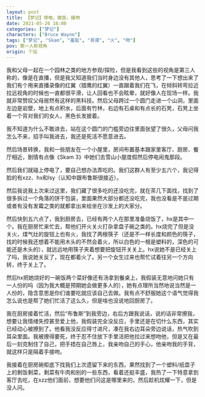 ```yaml
---
layout: post
title: 【梦记】停电，做饭，接吻
date: 2021-05-26 16:00
categories: ["梦记"]
characters: ["Bruce Wayne"]
tags: ["梦记", "Skam", "羞耻", "哥谭", "火", "吻"]
pov: 第一人称视角
origin: 个站
---
```


我和父母一起在一个园林之类的地方参观/探险，但是我看到这些的视角是第三人称的，像是在直播，但是我又知道我们当时身边没有其他人，思考了一下想出来了我们有个用来直播录像的红翼（猎鹰的红翼）一直跟着我们在飞，在倾斜转弯拉近拉远视角的时候也一直都很平滑，让人回看也不会眩晕，就好像人在现场一样。我就非常赞叹父母居然有这样的黑科技。然后父母跨过一个圆门走进一个山洞，里面左边是岩壁，地上有点积水，后面有竹林，右边有石桌和有点长的石凳，石凳上坐着一个背对我们的女人，黑色长发披着。

我不知道为什么不敢进去，站在这个圆门的门槛旁边往里面张望了很久，父母问我怎么不来，招手叫我进去，我还是死活不愿意进去。

然后场景转换，我和一些朋友在一个小屋里，房间布置基本跟家里客厅、厨房、餐厅相近，剧情有点像《Skam 3》中她们去雪山小屋度假然后停电闹鬼那段。

然后我们就碰上停电了，要自己想办法弄吃的。我们这群人有至少五六个，我记得脸的有xzz、hx和lsy（认知中跟布鲁斯很接近）。

然后我说我上次来过这里，我们藏了很多吃的还没吃完，就在茶几下面找，找到了很多拆过一个角落的饼干包装，里面果然大部分都还没吃完，我也没看是不是过期或者有没有发霉之类的就都拿出来给坐在沙发上的大家分。

然后快到五六点了，我到厨房去，已经有两个人在那里准备烧饭了，hx是其中一个。我在厨房忙来忙去，帮他们开火关火打杂拿盘子碗之类的。hx烧完了但是没关火，煤气灶的旋钮上也有火，我找了两根筷子（还是不一样长度和颜色的筷子，找的时候我还想着不能用木头的不然会着火，所以白色的一根是塑料的，深色的可能还是木头的），就远远地用筷子夹着想要把旋钮开关关上。hx说她不是已经关上了吗，我说她关反了，现在都着火了。另一个女生过来也帮忙试着往另一个方向转，终于关上了。

然后hx把她烧好的一碗饭两个菜好像还有汤拿到餐桌上，我假装无意地问她只有一人份的吗（因为我大概是预期她会做更多人的），她有点理所当然地说当然是一人份的，隐含意思是你们谁要吃就应该自己去做。我有点不舒服她这个语气觉得我怎么说也是帮了她们忙活了这么久，但是啥也没说地回厨房了。

我在厨房接着忙活，然后“布鲁斯”到我旁边，右后方跟我说话，说的话非常撩我，想要让我情绪失控甚至爱上他，我假装完全没反应，手里还是在切什么东西，其实已经动心被撩到了。他看我没反应得寸进尺，凑在我右边耳朵旁边说话，热气吹到耳朵里面。我被撩得要死，终于忍不住放下手里活把他拉过来想吻他，但是又在最后一刻克制住了自己，把手捂在自己唇上，我亲吻自己的手心，他亲吻我的手背，就这样只是隔着手接吻。

我接着在厨房碗柜底下找我们上次遗留下来的东西，果然找到了一个塑料/纸盘子上的剩饭剩菜，剩菜有牛肉和别的一些东西，看着还挺丰盛，我热了一下特意拿到客厅去吃，在xzz他们面前，想要他们问这是哪里来的，然后趁机炫耀一下，但是没人问。

